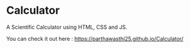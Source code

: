 # Calculator
A Scientific Calculator using HTML, CSS and JS.

You can check it out here : https://parthawasthi25.github.io/Calculator/
